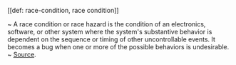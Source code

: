 [[def: race-condition, race condition]]

~ A race condition or race hazard is the condition of an electronics, software, or other system where the system's substantive behavior is dependent on the sequence or timing of other uncontrollable events. It becomes a bug when one or more of the possible behaviors is undesirable.  
~ [Source](https://en.wikipedia.org/wiki/Race_condition).


